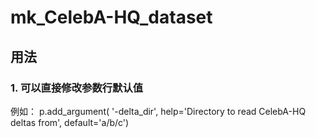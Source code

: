 # mk_CelebA-HQ_dataset
## 用法
### 1. 可以直接修改参数行默认值
例如：
p.add_argument(     '-delta_dir',        help='Directory to read CelebA-HQ deltas from', default='a/b/c')
